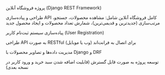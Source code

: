 پروژه فروشگاه آنلاین (Django REST Framework)

طراحی و پیاده‌سازی API کامل فروشگاه آنلاین شامل: مشاهده محصولات، جستجو، مرتب‌سازی (جدیدترین و قدیمی‌ترین)، شمارش تعداد محصولات و ایجاد محصول جدید

پیاده‌سازی سیستم ثبت‌نام کاربر (User Registration)

طراحی API به صورت RESTful برای اتصال به فرانت‌اند (وب یا موبایل)

مدیریت داده‌ها و تصاویر محصولات با Django و DRF

توسعه پروژه به صورت قابل گسترش (قابلیت اضافه شدن سبد خرید و ورود کاربر در نسخه بعدی)
